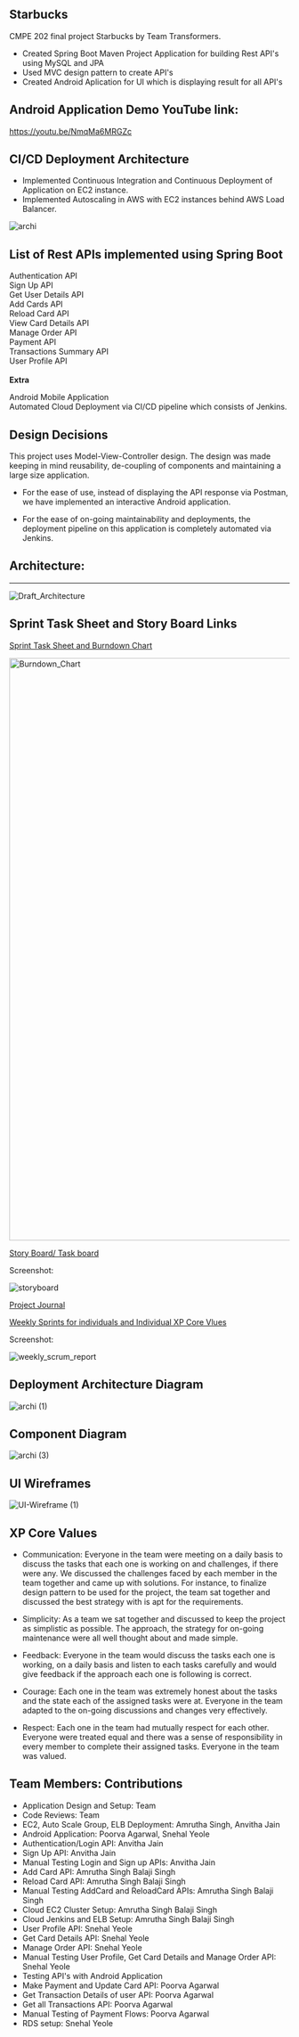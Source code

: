## Starbucks

CMPE 202 final project Starbucks by Team Transformers.


* Created Spring Boot Maven Project Application for building Rest API's using MySQL and JPA
* Used MVC design pattern to create API's
* Created Android Aplication for UI which is displaying result for all API's


## Android Application Demo YouTube link:


https://youtu.be/NmqMa6MRGZc


## CI/CD Deployment Architecture


* Implemented Continuous Integration and Continuous Deployment of Application on EC2 instance.
* Implemented Autoscaling in AWS with EC2 instances behind AWS Load Balancer.

![archi](https://user-images.githubusercontent.com/42703827/57346097-2704a580-7102-11e9-8790-38c26d079399.png)


## List of Rest APIs implemented using Spring Boot


Authentication API </br> 
Sign Up API </br>
Get User Details API </br>
Add Cards API </br> 
Reload Card API </br> 
View Card Details API </br>
Manage Order API </br> 
Payment API </br> 
Transactions Summary API </br>
User Profile API </br> 
</br> 
<b> Extra </b> </br> 

Android Mobile Application </br> 
Automated Cloud Deployment via CI/CD pipeline which consists of Jenkins.


## Design Decisions 


This project uses Model-View-Controller design. The design was made keeping in mind reusability, de-coupling of components and maintaining a large size application. </br>

- For the ease of use, instead of displaying the API response via Postman, we have implemented an interactive Android application. </br>

- For the ease of on-going maintainability and deployments, the deployment pipeline on this application is completely automated via Jenkins.



## Architecture:
---


![Draft_Architecture](https://user-images.githubusercontent.com/44592616/57203492-5df18480-6f65-11e9-83c0-e96e9c6ed27f.png)




## Sprint Task Sheet and Story Board Links

[Sprint Task Sheet and Burndown Chart ](https://docs.google.com/spreadsheets/d/15Wpj40Am4bEe3XgMnDBChcCjzgIvM10R8c90u-sdjQk/edit?usp=sharing)


<img width="1046" alt="Burndown_Chart" src="https://user-images.githubusercontent.com/44592616/57564067-fc615980-735a-11e9-8ec7-dc3b26367f69.png">

[Story Board/ Task board ](https://github.com/amruthasingh/Starbucks-Transformers/projects/1)

Screenshot: 

![storyboard](https://user-images.githubusercontent.com/42703827/57564071-05522b00-735b-11e9-987d-6f0c182104c9.png)

[Project Journal ](https://github.com/amruthasingh/Starbucks-Transformers/tree/master/Sprint%20Reviews)

[Weekly Sprints for individuals and Individual XP Core Vlues](https://docs.google.com/spreadsheets/d/1lKzMqVtVFNgS5SjS00B9Lt-FgD2lddVnmd6EFCSYBfs/edit?usp=sharing)

Screenshot: 

![weekly_scrum_report](https://user-images.githubusercontent.com/42703827/57564070-01260d80-735b-11e9-9ad9-981c93eec2ad.png)

## Deployment Architecture Diagram



![archi (1)](https://user-images.githubusercontent.com/42703827/57350591-828b5f00-7113-11e9-966a-0e7ce56301bf.png)


## Component Diagram

![archi (3)](https://user-images.githubusercontent.com/42703827/57556868-14ba7f80-732d-11e9-9282-8f636df9f5b2.png)

## UI Wireframes

![UI-Wireframe (1)](https://user-images.githubusercontent.com/44592616/57556992-619e5600-732d-11e9-844e-aeb0a8758bc9.png)



 ## XP Core Values

* Communication: Everyone in the team were meeting on a daily basis to discuss the tasks that each one is working on and challenges, if there were any. We discussed the challenges faced by each member in the team together and came up with solutions. For instance, to finalize design pattern to be used for the project, the team sat together and discussed the best strategy with is apt for the requirements.

* Simplicity: As a team we sat together and discussed to keep the project as simplistic as possible. The approach, the strategy for on-going maintenance were all well thought about and made simple.

* Feedback: Everyone in the team would discuss the tasks each one is working, on a daily basis and listen to each tasks carefully and would give feedback if the approach each one is following is correct.  

* Courage: Each one in the team was extremely honest about the tasks and the state each of the assigned tasks were at. Everyone in the team adapted to the on-going discussions and changes very effectively. 

* Respect: Each one in the team had mutually respect for each other. Everyone were treated equal and there was a sense of responsibility in every member to complete their assigned tasks. Everyone in the team was valued.


**Team Members: Contributions**
---

* Application Design and Setup: Team
* Code Reviews: Team
* EC2, Auto Scale Group, ELB Deployment: Amrutha Singh, Anvitha Jain
* Android Application: Poorva Agarwal, Snehal Yeole
* Authentication/Login API: Anvitha Jain
* Sign Up API: Anvitha Jain
* Manual Testing Login and Sign up APIs: Anvitha Jain
* Add Card API: Amrutha Singh Balaji Singh 
* Reload Card API: Amrutha Singh Balaji Singh 
* Manual Testing AddCard and ReloadCard APIs: Amrutha Singh Balaji Singh 
* Cloud EC2 Cluster Setup: Amrutha Singh Balaji Singh 
* Cloud Jenkins and ELB Setup: Amrutha Singh Balaji Singh
* User Profile API: Snehal Yeole
* Get Card Details API: Snehal Yeole
* Manage Order API: Snehal Yeole
* Manual Testing User Profile, Get Card Details and Manage Order API: Snehal Yeole
* Testing API's with Android Application
* Make Payment and Update Card API: Poorva Agarwal
* Get Transaction Details of user API: Poorva Agarwal
* Get all Transactions API: Poorva Agarwal
* Manual Testing of Payment Flows: Poorva Agarwal
* RDS setup: Snehal Yeole












